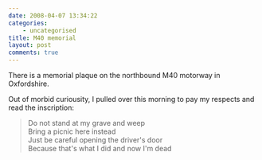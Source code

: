```yaml
---
date: 2008-04-07 13:34:22
categories:
    - uncategorised
title: M40 memorial
layout: post
comments: true
---
```

There is a memorial plaque on the northbound M40 motorway in
Oxfordshire.

Out of morbid curiousity, I pulled over this morning to pay my respects
and read the inscription:

> Do not stand at my grave and weep  
> Bring a picnic here instead  
> Just be careful opening the driver's door  
> Because that's what I did and now I'm dead  
